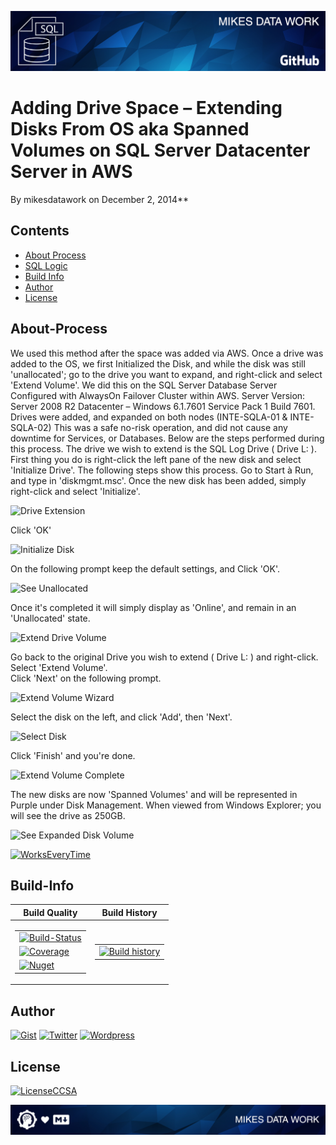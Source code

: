 ![MIKES DATA WORK GIT REPO](https://raw.githubusercontent.com/mikesdatawork/images/master/git_mikes_data_work_banner_01.png "Mikes Data Work")        

# Adding Drive Space – Extending Disks From OS aka Spanned Volumes on SQL Server Datacenter Server in AWS
By mikesdatawork on December 2, 2014**        



## Contents    
- [About Process](##About-Process)  
- [SQL Logic](#SQL-Logic)  
- [Build Info](#Build-Info)  
- [Author](#Author)  
- [License](#License)       

## About-Process

<p>We used this method after the space was added via AWS. Once a drive was added to the OS, we first Initialized the Disk, and while the disk was still 'unallocated'; go to the drive you want to expand, and right-click and select 'Extend Volume'. We did this on the SQL Server Database Server Configured with AlwaysOn Failover Cluster within AWS. Server Version: Server 2008 R2 Datacenter – Windows 6.1.7601 Service Pack 1 Build 7601. Drives were added, and expanded on both nodes (INTE-SQLA-01 & INTE-SQLA-02) This was a safe no-risk operation, and did not cause any downtime for Services, or Databases. Below are the steps performed during this process. The drive we wish to extend is the SQL Log Drive ( Drive L: ). First thing you do is right-click the left pane of the new disk and select 'Initialize Drive'. The following steps show this process. Go to Start à Run, and type in 'diskmgmt.msc'. Once the new disk has been added, simply right-click and select 'Initialize'.<p>

![Drive Extension]( https://mikesdatawork.files.wordpress.com/2014/12/image002.jpg "New Disk Add")

Click 'OK'

![Initialize Disk]( https://mikesdatawork.files.wordpress.com/2014/12/image006.jpg "Click Ok")

On the following prompt keep the default settings, and Click 'OK'.  

![See Unallocated]( https://mikesdatawork.files.wordpress.com/2014/12/image008.jpg "See Disk Online")

Once it's completed it will simply display as 'Online', and remain in an 'Unallocated' state.  

![Extend Drive Volume]( https://mikesdatawork.files.wordpress.com/2014/12/image012.jpg "Extend Volume")

Go back to the original Drive you wish to extend ( Drive L: ) and right-click. Select 'Extend Volume'.  
Click 'Next' on the following prompt.

![Extend Volume Wizard]( https://mikesdatawork.files.wordpress.com/2014/12/image014.jpg "Extend Volume Wizard")

 
Select the disk on the left, and click 'Add', then 'Next'.

![Select Disk]( https://mikesdatawork.files.wordpress.com/2014/12/image018.jpg "Add Selected Disk")

 
Click 'Finish' and you're done.

![Extend Volume Complete]( https://mikesdatawork.files.wordpress.com/2014/12/image019.jpg "Click Finish")

 
The new disks are now 'Spanned Volumes' and will be represented in Purple under Disk Management.  When viewed from Windows Explorer; you will see the drive as 250GB.

![See Expanded Disk Volume]( https://mikesdatawork.files.wordpress.com/2014/12/image020.jpg "See Expanded Disks")

 

[![WorksEveryTime](https://forthebadge.com/images/badges/60-percent-of-the-time-works-every-time.svg)](https://shitday.de/)


## Build-Info

| Build Quality | Build History |
|--|--|
|<table><tr><td>[![Build-Status](https://ci.appveyor.com/api/projects/status/pjxh5g91jpbh7t84?svg?style=flat-square)](#)</td></tr><tr><td>[![Coverage](https://coveralls.io/repos/github/tygerbytes/ResourceFitness/badge.svg?style=flat-square)](#)</td></tr><tr><td>[![Nuget](https://img.shields.io/nuget/v/TW.Resfit.Core.svg?style=flat-square)](#)</td></tr></table>|<table><tr><td>[![Build history](https://buildstats.info/appveyor/chart/tygerbytes/resourcefitness)](#)</td></tr></table>|

## Author

[![Gist](https://img.shields.io/badge/Gist-MikesDataWork-<COLOR>.svg)](https://gist.github.com/mikesdatawork)
[![Twitter](https://img.shields.io/badge/Twitter-MikesDataWork-<COLOR>.svg)](https://twitter.com/mikesdatawork)
[![Wordpress](https://img.shields.io/badge/Wordpress-MikesDataWork-<COLOR>.svg)](https://mikesdatawork.wordpress.com/)
 
## License
[![LicenseCCSA](https://img.shields.io/badge/License-CreativeCommonsSA-<COLOR>.svg)](https://creativecommons.org/share-your-work/licensing-types-examples/)

![Mikes Data Work](https://raw.githubusercontent.com/mikesdatawork/images/master/git_mikes_data_work_banner_02.png "Mikes Data Work")

